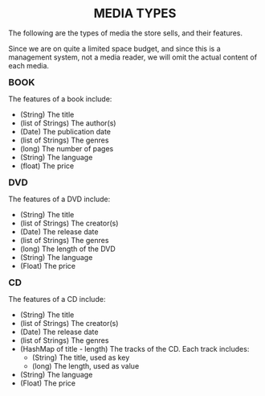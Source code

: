<h1 align="center" style="font-size:24px;">MEDIA TYPES</h1>

The following are the types of media the store sells, and their features.

Since we are on quite a limited space budget, and since this is a management system, not a media reader, we will omit the actual content of each media.

**<span style="font-size:18px;">BOOK</span>**

The features of a book include:
- (String) The title
- (list of Strings) The author(s)
- (Date) The publication date
- (list of Strings) The genres
- (long) The number of pages
- (String) The language
- (float) The price

**<span style="font-size:18px;">DVD</span>**

The features of a DVD include:
- (String) The title
- (list of Strings) The creator(s)
- (Date) The release date
- (list of Strings) The genres
- (long) The length of the DVD
- (String) The language
- (Float) The price

**<span style="font-size:18px;">CD</span>**

The features of a CD include:
- (String) The title
- (list of Strings) The creator(s)
- (Date) The release date
- (list of Strings) The genres
- (HashMap of title - length) The tracks of the CD. Each track includes:
  - (String) The title, used as key
  - (long) The length, used as value
- (String) The language
- (Float) The price